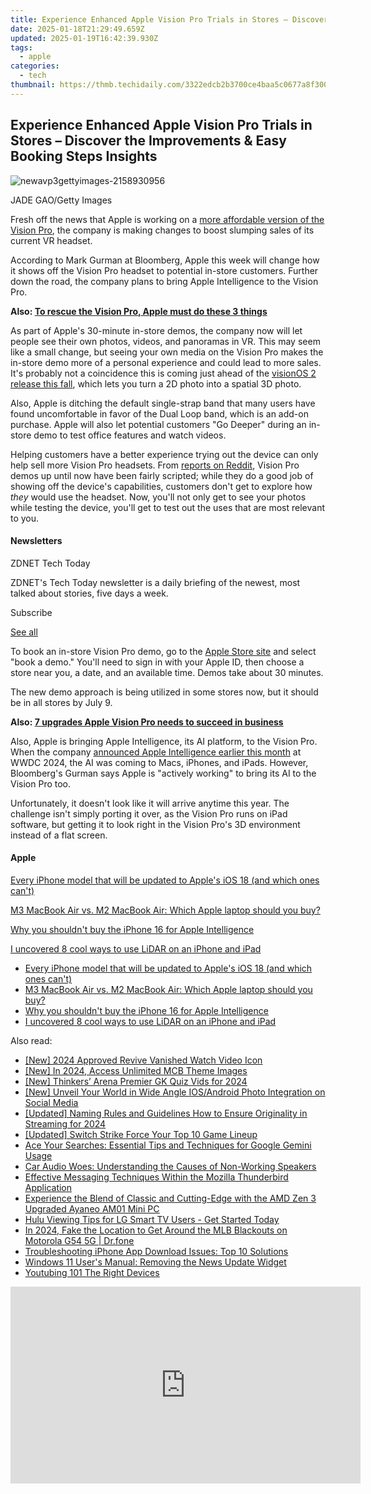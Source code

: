 ```yaml
---
title: Experience Enhanced Apple Vision Pro Trials in Stores – Discover the Improvements & Easy Booking Steps Insights
date: 2025-01-18T21:29:49.659Z
updated: 2025-01-19T16:42:39.930Z
tags:
  - apple
categories:
  - tech
thumbnail: https://thmb.techidaily.com/3322edcb2b3700ce4baa5c0677a8f300e23dbf74c5228f8bd6ca0d33294791ed.png
---
```


## Experience Enhanced Apple Vision Pro Trials in Stores – Discover the Improvements & Easy Booking Steps  Insights

![newavp3gettyimages-2158930956](https://www.zdnet.com/a/img/resize/caeadbeffb60172bc2668a1eb5b1e0df1d8f7507/2024/07/01/d91e0c94-dac5-4c52-bb73-b206d034541d/newavp3gettyimages-2158930956.jpg?auto=webp&width=1280)

JADE GAO/Getty Images

Fresh off the news that Apple is working on a [more affordable version of the Vision Pro](https://www.zdnet.com/article/apple-is-reportedly-working-on-ar-glasses-and-a-cheaper-vision-headset/), the company is making changes to boost slumping sales of its current VR headset. 

According to Mark Gurman at Bloomberg, Apple this week will change how it shows off the Vision Pro headset to potential in-store customers. Further down the road, the company plans to bring Apple Intelligence to the Vision Pro. 

**Also: [To rescue the Vision Pro, Apple must do these 3 things](https://www.zdnet.com/article/to-rescue-the-vision-pro-apple-must-do-these-3-things/)**

As part of Apple's 30-minute in-store demos, the company now will let people see their own photos, videos, and panoramas in VR. This may seem like a small change, but seeing your own media on the Vision Pro makes the in-store demo more of a personal experience and could lead to more sales. It's probably not a coincidence this is coming just ahead of the [visionOS 2 release this fall](https://www.apple.com/newsroom/2024/06/visionos-2-brings-new-spatial-computing-experiences-to-apple-vision-pro/), which lets you turn a 2D photo into a spatial 3D photo.

Also, Apple is ditching the default single-strap band that many users have found uncomfortable in favor of the Dual Loop band, which is an add-on purchase. Apple will also let potential customers "Go Deeper" during an in-store demo to test office features and watch videos.

Helping customers have a better experience trying out the device can only help sell more Vision Pro headsets. From [reports on Reddit](https://www.reddit.com/r/VisionPro/comments/1aj2isv/be%5Fwarned%5Fthe%5Finstore%5Fdemo%5Fis%5Fpretty%5Flame/), Vision Pro demos up until now have been fairly scripted; while they do a good job of showing off the device's capabilities, customers don't get to explore how _they_ would use the headset. Now, you'll not only get to see your photos while testing the device, you'll get to test out the uses that are most relevant to you.

#### Newsletters

ZDNET Tech Today

ZDNET's Tech Today newsletter is a daily briefing of the newest, most talked about stories, five days a week.

 Subscribe

[See all](https://www.zdnet.com/newsletters/)

To book an in-store Vision Pro demo, go to the [Apple Store site](https://www.apple.com/apple-vision-pro/) and select "book a demo." You'll need to sign in with your Apple ID, then choose a store near you, a date, and an available time. Demos take about 30 minutes.

The new demo approach is being utilized in some stores now, but it should be in all stores by July 9.

**Also: [7 upgrades Apple Vision Pro needs to succeed in business](https://www.zdnet.com/article/7-upgrades-apple-vision-pro-needs-to-succeed-in-business/)**

Also, Apple is bringing Apple Intelligence, its AI platform, to the Vision Pro. When the company [announced Apple Intelligence earlier this month](https://www.zdnet.com/article/what-is-apple-intelligence-everything-to-know-about-ai-features-coming-to-iphones-macs-and-ipads/) at WWDC 2024, the AI was coming to Macs, iPhones, and iPads. However, Bloomberg's Gurman says Apple is "actively working" to bring its AI to the Vision Pro too. 

Unfortunately, it doesn't look like it will arrive anytime this year. The challenge isn't simply porting it over, as the Vision Pro runs on iPad software, but getting it to look right in the Vision Pro's 3D environment instead of a flat screen.

#### Apple

[Every iPhone model that will be updated to Apple's iOS 18 (and which ones can't)](https://www.zdnet.com/article/every-iphone-model-compatible-with-apples-ios-18-and-which-ones-arent/ "Every iPhone model that will be updated to Apple's iOS 18 (and which ones can't)")

[M3 MacBook Air vs. M2 MacBook Air: Which Apple laptop should you buy?](https://www.zdnet.com/article/m3-macbook-air-vs-m2-macbook-air/ "M3 MacBook Air vs. M2 MacBook Air: Which Apple laptop should you buy?")

[Why you shouldn't buy the iPhone 16 for Apple Intelligence](https://www.zdnet.com/article/why-you-shouldnt-buy-the-iphone-16-for-apple-intelligence/ "Why you shouldn't buy the iPhone 16 for Apple Intelligence")

[I uncovered 8 cool ways to use LiDAR on an iPhone and iPad](https://www.zdnet.com/article/i-uncovered-8-cool-ways-to-use-lidar-on-an-iphone-and-ipad/ "I uncovered 8 cool ways to use LiDAR on an iPhone and iPad")

* [Every iPhone model that will be updated to Apple's iOS 18 (and which ones can't)](https://www.zdnet.com/article/every-iphone-model-compatible-with-apples-ios-18-and-which-ones-arent/ "Every iPhone model that will be updated to Apple's iOS 18 (and which ones can't)")
* [M3 MacBook Air vs. M2 MacBook Air: Which Apple laptop should you buy?](https://www.zdnet.com/article/m3-macbook-air-vs-m2-macbook-air/ "M3 MacBook Air vs. M2 MacBook Air: Which Apple laptop should you buy?")
* [Why you shouldn't buy the iPhone 16 for Apple Intelligence](https://www.zdnet.com/article/why-you-shouldnt-buy-the-iphone-16-for-apple-intelligence/ "Why you shouldn't buy the iPhone 16 for Apple Intelligence")
* [I uncovered 8 cool ways to use LiDAR on an iPhone and iPad](https://www.zdnet.com/article/i-uncovered-8-cool-ways-to-use-lidar-on-an-iphone-and-ipad/ "I uncovered 8 cool ways to use LiDAR on an iPhone and iPad")

<ins class="adsbygoogle"
     style="display:block"
     data-ad-format="autorelaxed"
     data-ad-client="ca-pub-7571918770474297"
     data-ad-slot="1223367746"></ins>

<ins class="adsbygoogle"
     style="display:block"
     data-ad-client="ca-pub-7571918770474297"
     data-ad-slot="8358498916"
     data-ad-format="auto"
     data-full-width-responsive="true"></ins>

<span class="atpl-alsoreadstyle">Also read:</span>
<div><ul>
<li><a href="https://facebook-video-recording.techidaily.com/new-2024-approved-revive-vanished-watch-video-icon/"><u>[New] 2024 Approved Revive Vanished Watch Video Icon</u></a></li>
<li><a href="https://facebook-video-footage.techidaily.com/new-in-2024-access-unlimited-mcb-theme-images/"><u>[New] In 2024, Access Unlimited MCB Theme Images</u></a></li>
<li><a href="https://article-tips.techidaily.com/new-thinkers-arena-premier-gk-quiz-vids-for-2024/"><u>[New] Thinkers’ Arena Premier GK Quiz Vids for 2024</u></a></li>
<li><a href="https://facebook-video-content.techidaily.com/new-unveil-your-world-in-wide-angle-iosandroid-photo-integration-on-social-media/"><u>[New] Unveil Your World in Wide Angle IOS/Android Photo Integration on Social Media</u></a></li>
<li><a href="https://youtube-web.techidaily.com/ed-naming-rules-and-guidelines-how-to-ensure-originality-in-streaming-for-2024/"><u>[Updated] Naming Rules and Guidelines How to Ensure Originality in Streaming for 2024</u></a></li>
<li><a href="https://screen-activity-recording.techidaily.com/updated-switch-strike-force-your-top-10-game-lineup/"><u>[Updated] Switch Strike Force Your Top 10 Game Lineup</u></a></li>
<li><a href="https://techtrends.techidaily.com/ace-your-searches-essential-tips-and-techniques-for-google-gemini-usage/"><u>Ace Your Searches: Essential Tips and Techniques for Google Gemini Usage</u></a></li>
<li><a href="https://techtrends.techidaily.com/car-audio-woes-understanding-the-causes-of-non-working-speakers/"><u>Car Audio Woes: Understanding the Causes of Non-Working Speakers</u></a></li>
<li><a href="https://techtrends.techidaily.com/effective-messaging-techniques-within-the-mozilla-thunderbird-application/"><u>Effective Messaging Techniques Within the Mozilla Thunderbird Application</u></a></li>
<li><a href="https://techtrends.techidaily.com/experience-the-blend-of-classic-and-cutting-edge-with-the-amd-zen-3-upgraded-ayaneo-am01-mini-pc/"><u>Experience the Blend of Classic and Cutting-Edge with the AMD Zen 3 Upgraded Ayaneo AM01 Mini PC</u></a></li>
<li><a href="https://techtrends.techidaily.com/1722890149483-hulu-viewing-tips-for-lg-smart-tv-users-get-started-today/"><u>Hulu Viewing Tips for LG Smart TV Users - Get Started Today</u></a></li>
<li><a href="https://review-topics.techidaily.com/in-2024-fake-the-location-to-get-around-the-mlb-blackouts-on-motorola-g54-5g-drfone-by-drfone-virtual-android/"><u>In 2024, Fake the Location to Get Around the MLB Blackouts on Motorola G54 5G | Dr.fone</u></a></li>
<li><a href="https://fox-that.techidaily.com/troubleshooting-iphone-app-download-issues-top-10-solutions/"><u>Troubleshooting iPhone App Download Issues: Top 10 Solutions</u></a></li>
<li><a href="https://techtrends.techidaily.com/windows-11-users-manual-removing-the-news-update-widget/"><u>Windows 11 User's Manual: Removing the News Update Widget</u></a></li>
<li><a href="https://youtube-clips.techidaily.com/youtubing-101-the-right-devices/"><u>Youtubing 101 The Right Devices</u></a></li>
</ul></div>

<!-- affiliate ads begin -->
<iframe width="560" height="315" src="https://www.youtube.com/embed/gyGoQi7hsZk?si=8OcKcPUj2wSBmVZ1" title="YouTube video player" frameborder="0" allow="accelerometer; autoplay; clipboard-write; encrypted-media; gyroscope; picture-in-picture; web-share" referrerpolicy="strict-origin-when-cross-origin" allowfullscreen></iframe>
<!-- affiliate ads end -->

